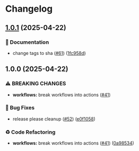 # Changelog

## [1.0.1](https://github.com/MapColonies/shared-workflows/compare/push-docker-v1.0.0...push-docker-v1.0.1) (2025-04-22)


### 📝 Documentation

* change tags to sha ([#61](https://github.com/MapColonies/shared-workflows/issues/61)) ([1fc958d](https://github.com/MapColonies/shared-workflows/commit/1fc958d115218f9a928c489b085a806fd1fd6330))

## 1.0.0 (2025-04-22)


### ⚠ BREAKING CHANGES

* **workflows:** break workflows into actions ([#41](https://github.com/MapColonies/shared-workflows/issues/41))

### 🐛 Bug Fixes

* release please cleanup ([#52](https://github.com/MapColonies/shared-workflows/issues/52)) ([e0f1058](https://github.com/MapColonies/shared-workflows/commit/e0f1058fb4bee4f89835709972e8ad6c8a3382f6))


### ♻️ Code Refactoring

* **workflows:** break workflows into actions ([#41](https://github.com/MapColonies/shared-workflows/issues/41)) ([0a98534](https://github.com/MapColonies/shared-workflows/commit/0a9853421116d3bcc4cae4681977857cbc518e51))
